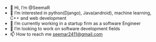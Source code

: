 - 👋 Hi, I’m @SeemaR
- 👀 I’m interested in python(Django), Java(android), machine learning, C++ and web development
- 🌱 I’m currently working in a startup firm as a software Engineer
- 💞️ I’m looking to work  on software development fields
- 📫 How to reach me seemar2411@gmail.com

<!---
Seema242001/Seema242001 is a ✨ special ✨ repository because its `README.md` (this file) appears on your GitHub profile.
You can click the Preview link to take a look at your changes.
--->
